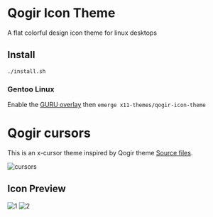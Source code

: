# Qogir Icon Theme
A flat colorful design icon theme for linux desktops

## Install

`./install.sh`

### Gentoo Linux

Enable the [GURU overlay](https://wiki.gentoo.org/wiki/Project:GURU) then `emerge x11-themes/qogir-icon-theme`

# Qogir cursors
This is an x-cursor theme inspired by Qogir theme
  [Source files](src/cursors).

![cursors](cursors-preview.png)

## Icon Preview
![1](https://github.com/vinceliuice/Qogir-icon-theme/blob/master/preview_01.png?raw=true)
![2](https://github.com/vinceliuice/Qogir-icon-theme/blob/master/preview_02.png?raw=true)

